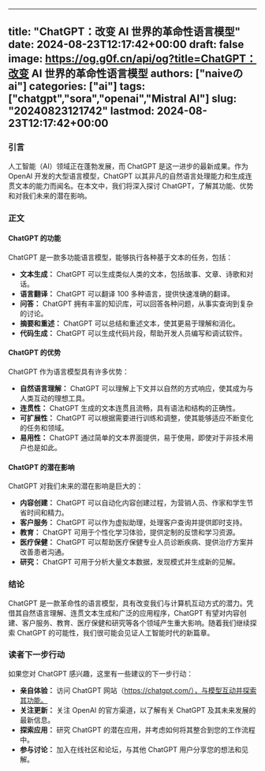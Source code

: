 
---
title: "ChatGPT：改变 AI 世界的革命性语言模型"
date: 2024-08-23T12:17:42+00:00
draft: false
image: https://og.g0f.cn/api/og?title=ChatGPT：改变 AI 世界的革命性语言模型
authors: ["naiveのai"]
categories: ["ai"]
tags: ["chatgpt","sora","openai","Mistral AI"]
slug: "20240823121742"
lastmod: 2024-08-23T12:17:42+00:00
---
### 引言

人工智能（AI）领域正在蓬勃发展，而 ChatGPT 是这一进步的最新成果。作为 OpenAI 开发的大型语言模型，ChatGPT 以其非凡的自然语言处理能力和生成连贯文本的能力而闻名。在本文中，我们将深入探讨 ChatGPT，了解其功能、优势和对我们未来的潜在影响。

### 正文

#### ChatGPT 的功能

ChatGPT 是一款多功能语言模型，能够执行各种基于文本的任务，包括：

- **文本生成：** ChatGPT 可以生成类似人类的文本，包括故事、文章、诗歌和对话。
- **语言翻译：** ChatGPT 可以翻译 100 多种语言，提供快速准确的翻译。
- **问答：** ChatGPT 拥有丰富的知识库，可以回答各种问题，从事实查询到复杂的讨论。
- **摘要和重述：** ChatGPT 可以总结和重述文本，使其更易于理解和消化。
- **代码生成：** ChatGPT 可以生成代码片段，帮助开发人员编写和调试软件。

#### ChatGPT 的优势

ChatGPT 作为语言模型具有许多优势：

- **自然语言理解：** ChatGPT 可以理解上下文并以自然的方式响应，使其成为与人类互动的理想工具。
- **连贯性：** ChatGPT 生成的文本连贯且流畅，具有语法和结构的正确性。
- **可扩展性：** ChatGPT 可以根据需要进行训练和调整，使其能够适应不断变化的任务和领域。
- **易用性：** ChatGPT 通过简单的文本界面提供，易于使用，即使对于非技术用户也是如此。

#### ChatGPT 的潜在影响

ChatGPT 对我们未来的潜在影响是巨大的：

- **内容创建：** ChatGPT 可以自动化内容创建过程，为营销人员、作家和学生节省时间和精力。
- **客户服务：** ChatGPT 可以作为虚拟助理，处理客户查询并提供即时支持。
- **教育：** ChatGPT 可用于个性化学习体验，提供定制的反馈和学习资源。
- **医疗保健：** ChatGPT 可以帮助医疗保健专业人员诊断疾病、提供治疗方案并改善患者沟通。
- **研究：** ChatGPT 可用于分析大量文本数据，发现模式并生成新的见解。

### 结论

ChatGPT 是一款革命性的语言模型，具有改变我们与计算机互动方式的潜力。凭借其自然语言理解、连贯文本生成和广泛的应用程序，ChatGPT 有望对内容创建、客户服务、教育、医疗保健和研究等各个领域产生重大影响。随着我们继续探索 ChatGPT 的可能性，我们很可能会见证人工智能时代的新篇章。

### 读者下一步行动

如果您对 ChatGPT 感兴趣，这里有一些建议的下一步行动：

- **亲自体验：** 访问 ChatGPT 网站（https://chatgpt.com/），与模型互动并探索其功能。
- **关注更新：** 关注 OpenAI 的官方渠道，以了解有关 ChatGPT 及其未来发展的最新信息。
- **探索应用：** 研究 ChatGPT 的潜在应用，并考虑如何将其整合到您的工作流程中。
- **参与讨论：** 加入在线社区和论坛，与其他 ChatGPT 用户分享您的想法和见解。